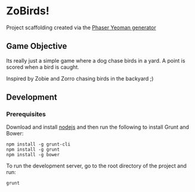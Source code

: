 # ZoBirds!

Project scaffolding created via the [Phaser Yeoman generator](https://github.com/codevinsky/generator-phaser-official)

## Game Objective

Its really just a simple game where a dog chase birds in a yard. A point is scored when a bird is caught.

Inspired by Zobie and Zorro chasing birds in the backyard ;)


## Development

### Prerequisites

Download and install [nodejs](http://nodejs.org/) and then run the following to install Grunt and Bower:

```
npm install -g grunt-cli
npm install -g grunt
npm install -g bower
```

To run the development server, go to the root directory of the project and run:

```
grunt
```